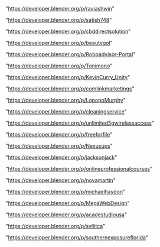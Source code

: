 "https://developer.blender.org/p/raviashwin"

"https://developer.blender.org/p/satish748"

"https://developer.blender.org/p/cbddirectsolution"

"https://developer.blender.org/p/beautygol"

"https://developer.blender.org/p/Roboadvisor-Portal"

"https://developer.blender.org/p/Tonimono"

"https://developer.blender.org/p/KevinCurry_Unity"

"https://developer.blender.org/p/comlinkmarketings"

"https://developer.blender.org/p/LopopoMurphy"

"https://developer.blender.org/p/cleaningservice"

"https://developer.blender.org/p/unlimited5gwirelessaccess"

"https://developer.blender.org/p/freeforfile"

"https://developer.blender.org/p/Nexusups"

"https://developer.blender.org/p/jacksonjack"

"https://developer.blender.org/p/onlineprofessionalcourses"

"https://developer.blender.org/p/novamartin"

"https://developer.blender.org/p/michaelhaydon"

"https://developer.blender.org/p/MegaWebDesign"

"https://developer.blender.org/p/acadestudiousa"

"https://developer.blender.org/p/svllitca"

"https://developer.blender.org/p/southernexposureflorida"

